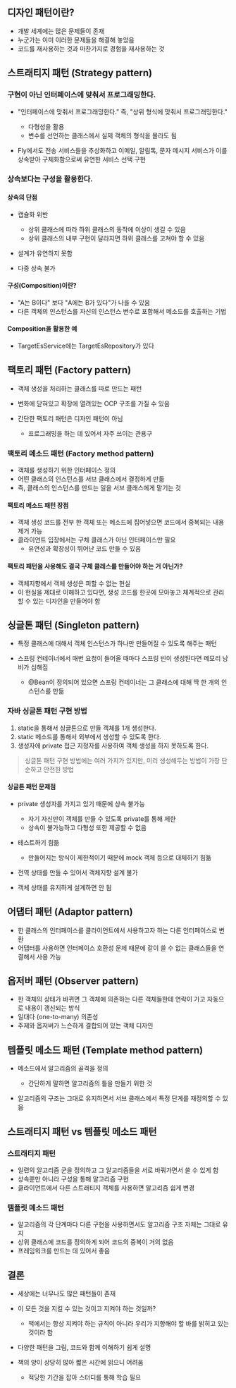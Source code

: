 ## 디자인 패턴이란?

* 개발 세계에는 많은 문제들이 존재
* 누군가는 이미 이러한 문제들을 해결해 놓았음
* 코드를 재사용하는 것과 마찬가지로 경험을 재사용하는 것


## 스트래티지 패턴 (Strategy pattern)

### 구현이 아닌 인터페이스에 맞춰서 프로그래밍한다.

* "인터페이스에 맞춰서 프로그래밍한다." 즉, "상위 형식에 맞춰서 프로그래밍한다."

    * 다형성을 활용
    * 변수를 선언하는 클래스에서 실제 객체의 형식을 몰라도 됨
* Fly에서도 전송 서비스들을 추상화하고 이메일, 알림톡, 문자 메시지 서비스가 이를 상속받아 구체화함으로써 유연한 서비스 선택 구현


### 상속보다는 구성을 활용한다.

#### 상속의 단점

* 캡슐화 위반

    * 상위 클래스에 따라 하위 클래스의 동작에 이상이 생길 수 있음
    * 상위 클래스의 내부 구현이 달라지면 하위 클래스를 고쳐야 할 수 있음
* 설계가 유연하지 못함
* 다중 상속 불가

#### 구성(Composition)이란?

* "A는 B이다" 보다 "A에는 B가 있다"가 나을 수 있음
* 다른 객체의 인스턴스를 자신의 인스턴스 변수로 포함해서 메소드를 호출하는 기법

#### Composition을 활용한 예

* TargetEsService에는 TargetEsRepository가 있다

## 팩토리 패턴 (Factory pattern)

* 객체 생성을 처리하는 클래스를 따로 만드는 패턴
* 변화에 닫혀있고 확장에 열려있는 OCP 구조를 가질 수 있음
* 간단한 팩토리 패턴은 디자인 패턴이 아님

    * 프로그래밍을 하는 데 있어서 자주 쓰이는 관용구

### 팩토리 메소드 패턴 (Factory method pattern)

* 객체를 생성하기 위한 인터페이스 정의
* 어떤 클래스의 인스턴스를 서브 클래스에서 결정하게 만듦
* 즉, 클래스의 인스턴스를 만드는 일을 서브 클래스에게 맡기는 것

#### 팩토리 메소드 패턴 장점

* 객체 생성 코드를 전부 한 객체 또는 메소드에 집어넣으면 코드에서 중복되는 내용 제거 가능
* 클라이언트 입장에서는 구체 클래스가 아닌 인터페이스만 필요
    * 유연성과 확장성이 뛰어난 코드 만들 수 있음

#### 팩토리 패턴을 사용해도 결국 구체 클래스를 만들어야 하는 거 아닌가?

* 객체지향에서 객체 생성은 피할 수 없는 현실
* 이 현실을 제대로 이해하고 있다면, 생성 코드를 한곳에 모아놓고 체계적으로 관리할 수 있는 디자인을 만들어야 함


## 싱글톤 패턴 (Singleton pattern)

* 특정 클래스에 대해서 객체 인스턴스가 하나만 만들어질 수 있도록 해주는 패턴
* 스프링 컨테이너에서 매번 요청이 들어올 때마다 스프링 빈이 생성된다면 메모리 낭비가 심해짐

    * @Bean이 정의되어 있으면 스프링 컨테이너는 그 클래스에 대해 딱 한 개의 인스턴스를 만듦

### 자바 싱글톤 패턴 구현 방법

1. static을 통해서 싱글톤으로 만들 객체를 1개 생성한다.
2. static 메소드를 통해서 외부에서 생성할 수 있도록 한다.
3. 생성자에 private 접근 지정자를 사용하여 객체 생성을 하지 못하도록 한다.

> 싱글톤 패턴 구현 방법에는 여러 가지가 있지만, 미리 생성해두는 방법이 가장 단순하고 안전한 방법

#### 싱글톤 패턴 문제점

* private 생성자를 가지고 있기 때문에 상속 불가능

    * 자기 자신만이 객체를 만들 수 있도록 private를 통해 제한
    * 상속이 불가능하고 다형성 또한 제공할 수 없음
* 테스트하기 힘듦

    * 만들어지는 방식이 제한적이기 때문에 mock 객체 등으로 대체하기 힘듦
* 전역 상태를 만들 수 있어서 객체지향 설계 불가
* 객체 상태를 유지하게 설계하면 안 됨

## 어댑터 패턴 (Adaptor pattern)

* 한 클래스의 인터페이스를 클라이언트에서 사용하고자 하는 다른 인터페이스로 변환
* 어댑터를 사용하면 인터페이스 호환성 문제 때문에 같이 쓸 수 없는 클래스들을 연결해서 사용 가능

## 옵저버 패턴 (Observer pattern)

* 한 객체의 상태가 바뀌면 그 객체에 의존하는 다른 객체들한테 연락이 가고 자동으로 내용이 갱신되는 방식
* 일대다 (one-to-many) 의존성
* 주제와 옵저버가 느슨하게 결합되어 있는 객체 디자인

## 템플릿 메소드 패턴 (Template method pattern)

* 메소드에서 알고리즘의 골격을 정의

    * 간단하게 말하면 알고리즘의 틀을 만들기 위한 것
* 알고리즘의 구조는 그대로 유지하면서 서브 클래스에서 특정 단계를 재정의할 수 있음


## 스트래티지 패턴 vs 템플릿 메소드 패턴

### 스트래티지 패턴
* 일련의 알고리즘 군을 정의하고 그 알고리즘들을 서로 바꿔가면서 쓸 수 있게 함
* 상속뿐만 아니라 구성을 통해 알고리즘 구현
* 클라이언트에서 다른 스트래티지 객체를 사용하면 알고리즘 쉽게 변경

### 템플릿 메소드 패턴

* 알고리즘의 각 단계마다 다른 구현을 사용하면서도 알고리즘 구조 자체는 그대로 유지
* 상위 클래스에 코드를 정의하게 되어 코드의 중복이 거의 없음
* 프레임워크를 만드는 데 있어서 좋음

## 결론

* 세상에는 너무나도 많은 패턴들이 존재
* 이 모든 것을 지킬 수 있는 것이고 지켜야 하는 것일까?

    * 책에서는 항상 지켜야 하는 규칙이 아니라 우리가 지향해야 할 바를 밝히고 있는 것이라 함
* 다양한 패턴을 그림, 코드와 함께 이해하기 쉽게 설명
* 책의 양이 상당히 많아 짧은 시간에 읽으니 어려움

    * 적당한 기간을 잡아 스터디를 통해 학습 필요
